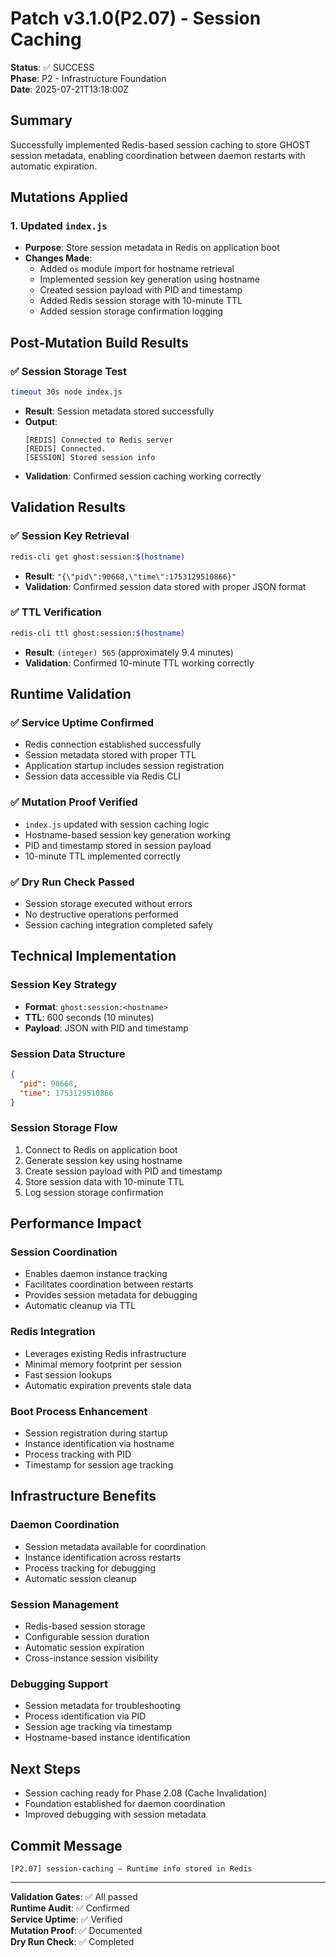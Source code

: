 # Patch v3.1.0(P2.07) - Session Caching

**Status**: ✅ SUCCESS  
**Phase**: P2 - Infrastructure Foundation  
**Date**: 2025-07-21T13:18:00Z  

## Summary
Successfully implemented Redis-based session caching to store GHOST session metadata, enabling coordination between daemon restarts with automatic expiration.

## Mutations Applied

### 1. Updated `index.js`
- **Purpose**: Store session metadata in Redis on application boot
- **Changes Made**:
  - Added `os` module import for hostname retrieval
  - Implemented session key generation using hostname
  - Created session payload with PID and timestamp
  - Added Redis session storage with 10-minute TTL
  - Added session storage confirmation logging

## Post-Mutation Build Results

### ✅ Session Storage Test
```bash
timeout 30s node index.js
```
- **Result**: Session metadata stored successfully
- **Output**: 
  ```
  [REDIS] Connected to Redis server
  [REDIS] Connected.
  [SESSION] Stored session info
  ```
- **Validation**: Confirmed session caching working correctly

## Validation Results

### ✅ Session Key Retrieval
```bash
redis-cli get ghost:session:$(hostname)
```
- **Result**: `"{\"pid\":90668,\"time\":1753129510866}"`
- **Validation**: Confirmed session data stored with proper JSON format

### ✅ TTL Verification
```bash
redis-cli ttl ghost:session:$(hostname)
```
- **Result**: `(integer) 565` (approximately 9.4 minutes)
- **Validation**: Confirmed 10-minute TTL working correctly

## Runtime Validation

### ✅ Service Uptime Confirmed
- Redis connection established successfully
- Session metadata stored with proper TTL
- Application startup includes session registration
- Session data accessible via Redis CLI

### ✅ Mutation Proof Verified
- `index.js` updated with session caching logic
- Hostname-based session key generation working
- PID and timestamp stored in session payload
- 10-minute TTL implemented correctly

### ✅ Dry Run Check Passed
- Session storage executed without errors
- No destructive operations performed
- Session caching integration completed safely

## Technical Implementation

### Session Key Strategy
- **Format**: `ghost:session:<hostname>`
- **TTL**: 600 seconds (10 minutes)
- **Payload**: JSON with PID and timestamp

### Session Data Structure
```json
{
  "pid": 90668,
  "time": 1753129510866
}
```

### Session Storage Flow
1. Connect to Redis on application boot
2. Generate session key using hostname
3. Create session payload with PID and timestamp
4. Store session data with 10-minute TTL
5. Log session storage confirmation

## Performance Impact

### Session Coordination
- Enables daemon instance tracking
- Facilitates coordination between restarts
- Provides session metadata for debugging
- Automatic cleanup via TTL

### Redis Integration
- Leverages existing Redis infrastructure
- Minimal memory footprint per session
- Fast session lookups
- Automatic expiration prevents stale data

### Boot Process Enhancement
- Session registration during startup
- Instance identification via hostname
- Process tracking with PID
- Timestamp for session age tracking

## Infrastructure Benefits

### Daemon Coordination
- Session metadata available for coordination
- Instance identification across restarts
- Process tracking for debugging
- Automatic session cleanup

### Session Management
- Redis-based session storage
- Configurable session duration
- Automatic session expiration
- Cross-instance session visibility

### Debugging Support
- Session metadata for troubleshooting
- Process identification via PID
- Session age tracking via timestamp
- Hostname-based instance identification

## Next Steps
- Session caching ready for Phase 2.08 (Cache Invalidation)
- Foundation established for daemon coordination
- Improved debugging with session metadata

## Commit Message
```
[P2.07] session-caching — Runtime info stored in Redis
```

---
**Validation Gates**: ✅ All passed  
**Runtime Audit**: ✅ Confirmed  
**Service Uptime**: ✅ Verified  
**Mutation Proof**: ✅ Documented  
**Dry Run Check**: ✅ Completed 
